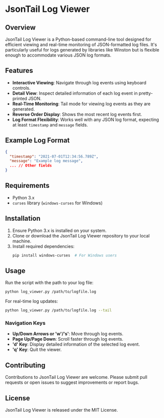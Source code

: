 # JsonTail Log Viewer

## Overview

JsonTail Log Viewer is a Python-based command-line tool designed for efficient viewing and real-time monitoring of JSON-formatted log files. It's particularly useful for logs generated by libraries like Winston but is flexible enough to accommodate various JSON log formats.

## Features

- **Interactive Viewing**: Navigate through log events using keyboard controls.
- **Detail View**: Inspect detailed information of each log event in pretty-printed JSON.
- **Real-Time Monitoring**: Tail mode for viewing log events as they are generated.
- **Reverse Order Display**: Shows the most recent log events first.
- **Log Format Flexibility**: Works well with any JSON log format, expecting at least `timestamp` and `message` fields.

## Example Log Format

```json
{
  "timestamp": "2021-07-01T12:34:56.789Z",
  "message": "Example log message",
  ... // Other fields
}
```

## Requirements

- Python 3.x
- `curses` library (`windows-curses` for Windows)

## Installation

1. Ensure Python 3.x is installed on your system.
2. Clone or download the JsonTail Log Viewer repository to your local machine.
3. Install required dependencies:
   ```bash
   pip install windows-curses  # For Windows users
   ```

## Usage

Run the script with the path to your log file:

```bash
python log_viewer.py /path/to/logfile.log
```

For real-time log updates:

```bash
python log_viewer.py /path/to/logfile.log --tail
```

### Navigation Keys

- **Up/Down Arrows or 'w'/'s'**: Move through log events.
- **Page Up/Page Down**: Scroll faster through log events.
- **'d' Key**: Display detailed information of the selected log event.
- **'q' Key**: Quit the viewer.

## Contributing

Contributions to JsonTail Log Viewer are welcome. Please submit pull requests or open issues to suggest improvements or report bugs.

## License

JsonTail Log Viewer is released under the MIT License.